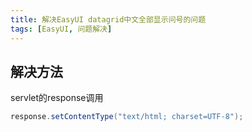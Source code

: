 ```yaml
---
title: 解决EasyUI datagrid中文全部显示问号的问题
tags: [EasyUI, 问题解决]
---
```


## 解决方法

servlet的response调用

```java
response.setContentType("text/html; charset=UTF-8");
```
